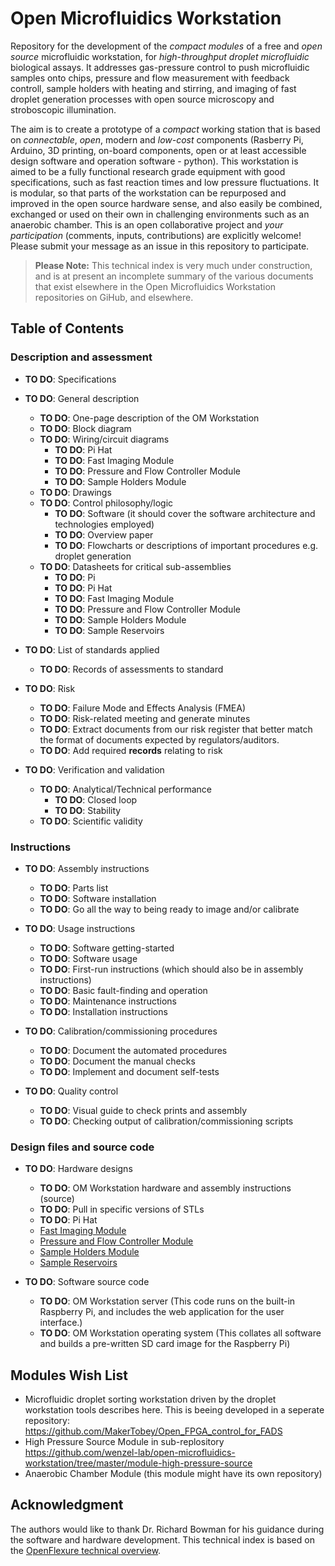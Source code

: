 # Open Microfluidics Workstation

Repository for the development of the *compact* *modules* of a free and *open source* microfluidic workstation, for *high-throughput droplet microfluidic* biological assays. It addresses gas-pressure control to push microfluidic samples onto chips, pressure and flow measurement with feedback controll, sample holders with heating and stirring, and imaging of fast droplet generation processes with open source microscopy and stroboscopic illumination.

The aim is to create a prototype of a *compact* working station that is based on *connectable*, *open*, modern and *low-cost* components (Rasberry Pi, Arduino, 3D printing, on-board components, open or at least accessible design software and operation software - python). This workstation is aimed to be a fully functional research grade equipment with good specifications, such as fast reaction times and low pressure fluctuations. It is modular, so that parts of the workstation can be repurposed and improved in the open source hardware sense, and also easily be combined, exchanged or used on their own in challenging environments such as an anaerobic chamber. This is an open collaborative project and *your participation* (comments, inputs, contributions) are explicitly welcome! Please submit your message as an issue in this repository to participate.

> **Please Note:** This technical index is very much under construction, and is at present an incomplete summary of the various documents that exist elsewhere in the Open Microfluidics Workstation repositories on GiHub, and elsewhere.

## Table of Contents

### Description and assessment

* **TO DO**: Specifications

* **TO DO**: General description
    * **TO DO**: One-page description of the OM Workstation
    * **TO DO**: Block diagram
    * **TO DO**: Wiring/circuit diagrams
        * **TO DO**: Pi Hat
        * **TO DO**: Fast Imaging Module
        * **TO DO**: Pressure and Flow Controller Module
        * **TO DO**: Sample Holders Module
    * **TO DO**: Drawings
    * **TO DO**: Control philosophy/logic
        * **TO DO**: Software (it should cover the software architecture and technologies employed)
        * **TO DO**: Overview paper
        * **TO DO**: Flowcharts or descriptions of important procedures e.g. droplet generation
    * **TO DO**: Datasheets for critical sub-assemblies
        * **TO DO**: Pi
        * **TO DO**: Pi Hat
        * **TO DO**: Fast Imaging Module
        * **TO DO**: Pressure and Flow Controller Module
        * **TO DO**: Sample Holders Module
        * **TO DO**: Sample Reservoirs

* **TO DO**: List of standards applied
    * **TO DO**: Records of assessments to standard

* **TO DO**: Risk
    * **TO DO**: Failure Mode and Effects Analysis (FMEA)
    * **TO DO**: Risk-related meeting and generate minutes
    * **TO DO**: Extract documents from our risk register that better match the format of documents expected by regulators/auditors.
    * **TO DO**: Add required **records** relating to risk

* **TO DO**: Verification and validation
    * **TO DO**: Analytical/Technical performance
        * **TO DO**: Closed loop
        * **TO DO**: Stability
    * **TO DO**: Scientific validity

### Instructions

* **TO DO**: Assembly instructions
    * **TO DO**: Parts list
    * **TO DO**: Software installation
    * **TO DO**: Go all the way to being ready to image and/or calibrate

* **TO DO**: Usage instructions
	* **TO DO**: Software getting-started
    * **TO DO**: Software usage
	* **TO DO**: First-run instructions (which should also be in assembly instructions)
	* **TO DO**: Basic fault-finding and operation
	* **TO DO**: Maintenance instructions
	* **TO DO**: Installation instructions

* **TO DO**: Calibration/commissioning procedures
    * **TO DO**: Document the automated procedures
    * **TO DO**: Document the manual checks
    * **TO DO**: Implement and document self-tests

* **TO DO**: Quality control
    * **TO DO**: Visual guide to check prints and assembly
    * **TO DO**: Checking output of calibration/commissioning scripts

### Design files and source code

* **TO DO**: Hardware designs
    * **TO DO**: OM Workstation hardware and assembly instructions (source)
    * **TO DO**: Pull in specific versions of STLs
    * **TO DO**: Pi Hat
    * [Fast Imaging Module](https://github.com/wenzel-lab/open-microfluidics-workstation/tree/master/module-fast-imaging)
    * [Pressure and Flow Controller Module](https://github.com/wenzel-lab/open-microfluidics-workstation/tree/master/module-pressure-and-flow-controller)
    * [Sample Holders Module](https://github.com/wenzel-lab/open-microfluidics-workstation/tree/master/module-sample-holders)
    * [Sample Reservoirs](https://github.com/wenzel-lab/open-microfluidics-workstation/tree/master/module_sample_reservoirs)
 
* **TO DO**: Software source code
    * **TO DO**: OM Workstation server (This code runs on the built-in Raspberry Pi, and includes the web application for the user interface.)
    * **TO DO**: OM Workstation operating system (This collates all software and builds a pre-written SD card image for the Raspberry Pi)

## Modules Wish List
 * Microfluidic droplet sorting workstation driven by the droplet workstation tools describes here. This is beeing developed in a seperate repository: https://github.com/MakerTobey/Open_FPGA_control_for_FADS
 * High Pressure Source Module in sub-replository https://github.com/wenzel-lab/open-microfluidics-workstation/tree/master/module-high-pressure-source
 * Anaerobic Chamber Module (this module might have its own repository)

## Acknowledgment
The authors would like to thank Dr. Richard Bowman for his guidance during the software and hardware development. This technical index is based on the [OpenFlexure technical overview](https://gitlab.com/openflexure/microscope-technical-overview/-/tree/main). 
